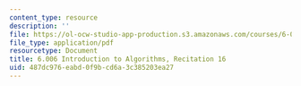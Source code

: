 ```yaml
---
content_type: resource
description: ''
file: https://ol-ocw-studio-app-production.s3.amazonaws.com/courses/6-006-introduction-to-algorithms-spring-2020/487dc976eabd0f9bcd6a3c385203ea27_MIT6_006S20_r16.pdf
file_type: application/pdf
resourcetype: Document
title: 6.006 Introduction to Algorithms, Recitation 16
uid: 487dc976-eabd-0f9b-cd6a-3c385203ea27
---
```

